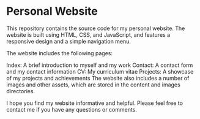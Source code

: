 # Personal Website

This repository contains the source code for my personal website. The website is built using HTML, CSS, and JavaScript, and features a responsive design and a simple navigation menu.

The website includes the following pages:

Index: A brief introduction to myself and my work
Contact: A contact form and my contact information
CV: My curriculum vitae
Projects: A showcase of my projects and achievements
The website also includes a number of images and other assets, which are stored in the content and images directories.

I hope you find my website informative and helpful. Please feel free to contact me if you have any questions or comments.
